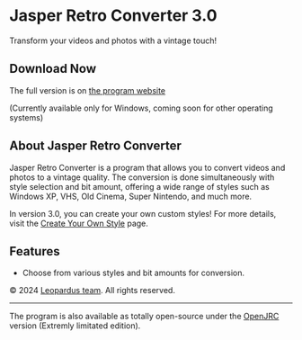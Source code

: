 # Jasper Retro Converter 3.0

Transform your videos and photos with a vintage touch!

## Download Now
The full version is on [the program website](https://jasper.rf.gd/)

(Currently available only for Windows, coming soon for other operating systems)

## About Jasper Retro Converter

Jasper Retro Converter is a program that allows you to convert videos and photos to a vintage quality. The conversion is done simultaneously with style selection and bit amount, offering a wide range of styles such as Windows XP, VHS, Old Cinema, Super Nintendo, and much more.

In version 3.0, you can create your own custom styles! For more details, visit the [Create Your Own Style](https://jasper.rf.gd/façaoseu) page.

## Features

- Choose from various styles and bit amounts for conversion.

© 2024 [Leopardus team](https://leopardusteam.com). All rights reserved.

---

The program is also available as totally open-source under the [OpenJRC](https://github.com/5gdaroca/Open-jrc) version (Extremly limitated edition).
